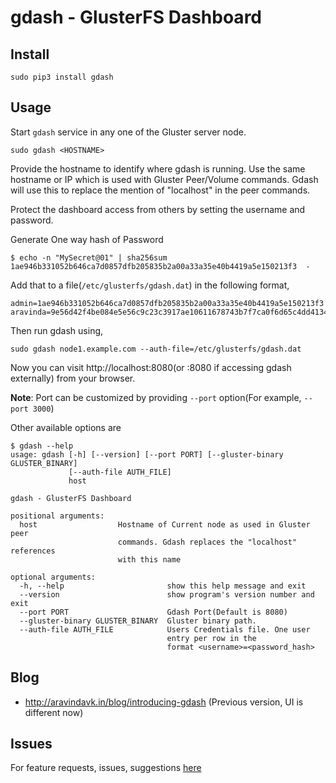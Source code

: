 # gdash - GlusterFS Dashboard

## Install

```
sudo pip3 install gdash
```

## Usage

Start `gdash` service in any one of the Gluster server node.

```
sudo gdash <HOSTNAME>
```

Provide the hostname to identify where gdash is running. Use the same hostname or IP which is used with Gluster Peer/Volume commands. Gdash will use this to replace the mention of "localhost" in the peer commands.

Protect the dashboard access from others by setting the username and password.

Generate One way hash of Password

```
$ echo -n "MySecret@01" | sha256sum
1ae946b331052b646ca7d0857dfb205835b2a00a33a35e40b4419a5e150213f3  -
```

Add that to a file(`/etc/glusterfs/gdash.dat`) in the following format,

```
admin=1ae946b331052b646ca7d0857dfb205835b2a00a33a35e40b4419a5e150213f3
aravinda=9e56d42f4be084e5e56c9c23c3917ae10611678743b7f7ca0f6d65c4dd413408
```

Then run gdash using,

```
sudo gdash node1.example.com --auth-file=/etc/glusterfs/gdash.dat
```

Now you can visit http://localhost:8080(or <node-ip>:8080 if accessing gdash externally) from your browser.

**Note**: Port can be customized by providing `--port` option(For example, `--port 3000`)

Other available options are

```
$ gdash --help
usage: gdash [-h] [--version] [--port PORT] [--gluster-binary GLUSTER_BINARY]
             [--auth-file AUTH_FILE]
             host

gdash - GlusterFS Dashboard

positional arguments:
  host                  Hostname of Current node as used in Gluster peer
                        commands. Gdash replaces the "localhost" references
                        with this name

optional arguments:
  -h, --help                       show this help message and exit
  --version                        show program's version number and exit
  --port PORT                      Gdash Port(Default is 8080)
  --gluster-binary GLUSTER_BINARY  Gluster binary path.
  --auth-file AUTH_FILE            Users Credentials file. One user
                                   entry per row in the
                                   format <username>=<password_hash>
```

## Blog

* http://aravindavk.in/blog/introducing-gdash (Previous version, UI is different now)


## Issues

For feature requests, issues, suggestions [here](https://github.com/kadalu/gdash/issues)
